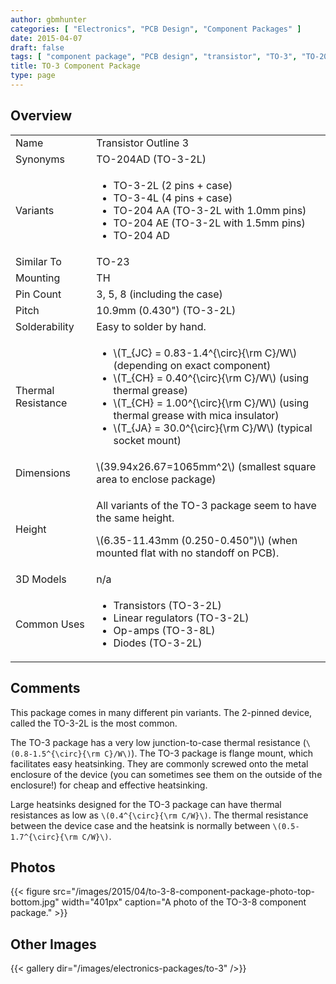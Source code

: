 ```yaml
---
author: gbmhunter
categories: [ "Electronics", "PCB Design", "Component Packages" ]
date: 2015-04-07
draft: false
tags: [ "component package", "PCB design", "transistor", "TO-3", "TO-204AD" ]
title: TO-3 Component Package
type: page
---
```


## Overview

<table>
<tbody>
<tr>
    <td>Name</td>
    <td>Transistor Outline 3</td>
</tr>
<tr>
    <td>Synonyms</td>
    <td>TO-204AD (TO-3-2L)</td>
</tr>
<tr>
    <td>Variants</td>
    <td>
        <ul>
            <li>TO-3-2L (2 pins + case)</li>
            <li>TO-3-4L (4 pins + case)</li>
            <li>TO-204 AA (TO-3-2L with 1.0mm pins)</li>
            <li>TO-204 AE (TO-3-2L with 1.5mm pins)</li>
            <li>TO-204 AD</li>
        </ul>
    </td>
</tr>
<tr >
<td >Similar To</td>
<td >TO-23</td>
</tr>
<tr >
<td >Mounting</td>
<td >TH</td>
</tr>
<tr >

<td >Pin Count
</td>

<td >3, 5, 8 (including the case)
</td>
</tr>
<tr >

<td >Pitch
</td>

<td >10.9mm (0.430") (TO-3-2L)
</td>
</tr>
<tr >

<td >Solderability
</td>

<td >Easy to solder by hand.
</td>
</tr>
<tr>
    <td>Thermal Resistance</td>
    <td>
        <ul>
            <li>\(T_{JC} = 0.83-1.4^{\circ}{\rm C}/W\) (depending on exact component)</li>
            <li>\(T_{CH} = 0.40^{\circ}{\rm C}/W\) (using thermal grease)</li>
            <li>\(T_{CH} = 1.00^{\circ}{\rm C}/W\) (using thermal grease with mica insulator)</li>
            <li>\(T_{JA} = 30.0^{\circ}{\rm C}/W\) (typical socket mount)</li>
        </ul>
    </td>
</tr>
<tr >

<td >Dimensions
</td>

<td>\(39.94x26.67=1065mm^2\) (smallest square area to enclose package)</td>
</tr>
<tr>
    <td>Height</td>
    <td>
        <p>All variants of the TO-3 package seem to have the same height.</p>
        <p>\(6.35-11.43mm (0.250-0.450")\) (when mounted flat with no standoff on PCB).</p>
    </td>
</tr>
<tr>
<td >3D Models
</td>

<td >n/a
</td>
</tr>
<tr>
    <td>Common Uses</td>
    <td>
        <ul>
            <li>Transistors (TO-3-2L)</li>
            <li>Linear regulators (TO-3-2L)</li>
            <li>Op-amps (TO-3-8L)</li>
            <li>Diodes (TO-3-2L)</li>
        </ul>
    </td>
</tr>
</tbody>
</table>

## Comments

This package comes in many different pin variants. The 2-pinned device, called the TO-3-2L is the most common.

The TO-3 package has a very low junction-to-case thermal resistance (`\(0.8-1.5^{\circ}{\rm C}/W\)`). The TO-3 package is flange mount, which facilitates easy heatsinking. They are commonly screwed onto the metal enclosure of the device (you can sometimes see them on the outside of the enclosure!) for cheap and effective heatsinking.

Large heatsinks designed for the TO-3 package can have thermal resistances as low as `\(0.4^{\circ}{\rm C/W}\)`. The thermal resistance between the device case and the heatsink is normally between `\(0.5-1.7^{\circ}{\rm C/W}\)`.

## Photos

{{< figure src="/images/2015/04/to-3-8-component-package-photo-top-bottom.jpg" width="401px" caption="A photo of the TO-3-8 component package."  >}}

## Other Images

{{< gallery dir="/images/electronics-packages/to-3" />}}